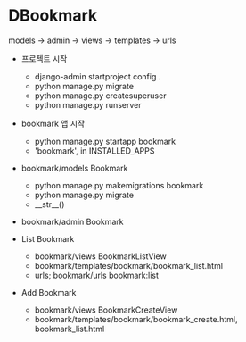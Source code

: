 # DBookmark
models -> admin -> views -> templates -> urls
- 프로젝트 시작
    - django-admin startproject config .
    - python manage.py migrate
    - python manage.py createsuperuser
    - python manage.py runserver
    
- bookmark 앱 시작
    - python manage.py startapp bookmark
    - 'bookmark', in INSTALLED_APPS
    
- bookmark/models Bookmark
    - python manage.py makemigrations bookmark
    - python manage.py migrate
    - \_\_str\_\_()
  
- bookmark/admin Bookmark

- List Bookmark
  - bookmark/views BookmarkListView
  - bookmark/templates/bookmark/bookmark_list.html
  - urls; bookmark/urls bookmark:list
  
- Add Bookmark
  - bookmark/views BookmarkCreateView
  - bookmark/templates/bookmark/bookmark_create.html, bookmark_list.html